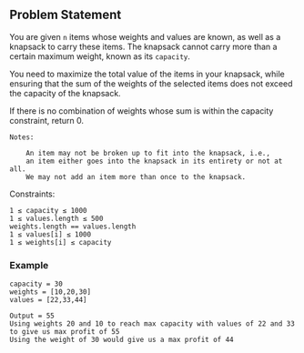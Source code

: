 ## **Problem Statement** 

You are given `n` items whose weights and values are known, as well as a knapsack to carry these items. The knapsack cannot carry more than a certain maximum weight, known as its `capacity`.

You need to maximize the total value of the items in your knapsack, while ensuring that the sum of the weights of the selected items does not exceed the capacity of the knapsack.

If there is no combination of weights whose sum is within the capacity constraint, return 0.

> 

    Notes:

        An item may not be broken up to fit into the knapsack, i.e.,
        an item either goes into the knapsack in its entirety or not at all.
        We may not add an item more than once to the knapsack.

Constraints:

    1 ≤ capacity ≤ 1000
    1 ≤ values.length ≤ 500
    weights.length == values.length
    1 ≤ values[i] ≤ 1000
    1 ≤ weights[i] ≤ capacity

### **Example**

    capacity = 30
    weights = [10,20,30]
    values = [22,33,44]

    Output = 55
    Using weights 20 and 10 to reach max capacity with values of 22 and 33 to give us max profit of 55
    Using the weight of 30 would give us a max profit of 44




